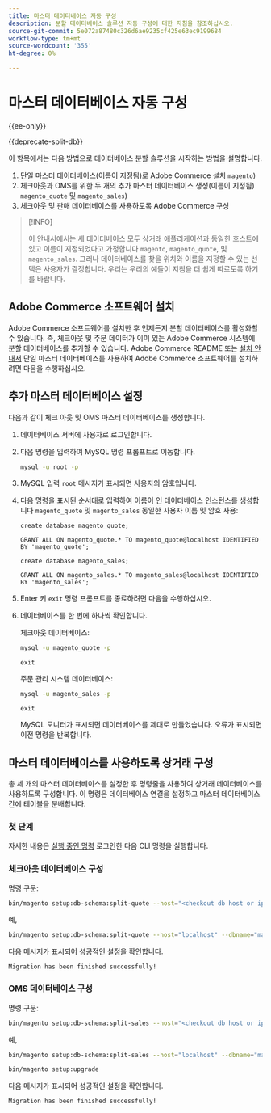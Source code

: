 ```yaml
---
title: 마스터 데이터베이스 자동 구성
description: 분할 데이터베이스 솔루션 자동 구성에 대한 지침을 참조하십시오.
source-git-commit: 5e072a87480c326d6ae9235cf425e63ec9199684
workflow-type: tm+mt
source-wordcount: '355'
ht-degree: 0%

---
```



# 마스터 데이터베이스 자동 구성

{{ee-only}}

{{deprecate-split-db}}

이 항목에서는 다음 방법으로 데이터베이스 분할 솔루션을 시작하는 방법을 설명합니다.

1. 단일 마스터 데이터베이스(이름이 지정됨)로 Adobe Commerce 설치 `magento`)
1. 체크아웃과 OMS를 위한 두 개의 추가 마스터 데이터베이스 생성(이름이 지정됨) `magento_quote` 및 `magento_sales`)
1. 체크아웃 및 판매 데이터베이스를 사용하도록 Adobe Commerce 구성

>[!INFO]
>
>이 안내서에서는 세 데이터베이스 모두 상거래 애플리케이션과 동일한 호스트에 있고 이름이 지정되었다고 가정합니다 `magento`, `magento_quote`, 및 `magento_sales`. 그러나 데이터베이스를 찾을 위치와 이름을 지정할 수 있는 선택은 사용자가 결정합니다. 우리는 우리의 예들이 지침을 더 쉽게 따르도록 하기를 바랍니다.

## Adobe Commerce 소프트웨어 설치

Adobe Commerce 소프트웨어를 설치한 후 언제든지 분할 데이터베이스를 활성화할 수 있습니다. 즉, 체크아웃 및 주문 데이터가 이미 있는 Adobe Commerce 시스템에 분할 데이터베이스를 추가할 수 있습니다. Adobe Commerce README 또는 [설치 안내서](../../installation/overview.md) 단일 마스터 데이터베이스를 사용하여 Adobe Commerce 소프트웨어를 설치하려면 다음을 수행하십시오.

## 추가 마스터 데이터베이스 설정

다음과 같이 체크 아웃 및 OMS 마스터 데이터베이스를 생성합니다.

1. 데이터베이스 서버에 사용자로 로그인합니다.
1. 다음 명령을 입력하여 MySQL 명령 프롬프트로 이동합니다.

   ```bash
   mysql -u root -p
   ```

1. MySQL 입력 `root` 메시지가 표시되면 사용자의 암호입니다.
1. 다음 명령을 표시된 순서대로 입력하여 이름이 인 데이터베이스 인스턴스를 생성합니다 `magento_quote` 및 `magento_sales` 동일한 사용자 이름 및 암호 사용:

   ```shell
   create database magento_quote;
   ```

   ```shell
   GRANT ALL ON magento_quote.* TO magento_quote@localhost IDENTIFIED BY 'magento_quote';
   ```

   ```shell
   create database magento_sales;
   ```

   ```shell
   GRANT ALL ON magento_sales.* TO magento_sales@localhost IDENTIFIED BY 'magento_sales';
   ```

1. Enter 키 `exit` 명령 프롬프트를 종료하려면 다음을 수행하십시오.

1. 데이터베이스를 한 번에 하나씩 확인합니다.

   체크아웃 데이터베이스:

   ```bash
   mysql -u magento_quote -p
   ```

   ```shell
   exit
   ```

   주문 관리 시스템 데이터베이스:

   ```bash
   mysql -u magento_sales -p
   ```

   ```shell
   exit
   ```

   MySQL 모니터가 표시되면 데이터베이스를 제대로 만들었습니다. 오류가 표시되면 이전 명령을 반복합니다.

## 마스터 데이터베이스를 사용하도록 상거래 구성

총 세 개의 마스터 데이터베이스를 설정한 후 명령줄을 사용하여 상거래 데이터베이스를 사용하도록 구성합니다. 이 명령은 데이터베이스 연결을 설정하고 마스터 데이터베이스 간에 테이블을 분배합니다.

### 첫 단계

자세한 내용은 [실행 중인 명령](../cli/config-cli.md#running-commands) 로그인한 다음 CLI 명령을 실행합니다.

### 체크아웃 데이터베이스 구성

명령 구문:

```bash
bin/magento setup:db-schema:split-quote --host="<checkout db host or ip>" --dbname="<name>" --username="<checkout db username>" --password="<password>"
```

예,

```bash
bin/magento setup:db-schema:split-quote --host="localhost" --dbname="magento_quote" --username="magento_quote" --password="magento_quote"
```

다음 메시지가 표시되어 성공적인 설정을 확인합니다.

```terminal
Migration has been finished successfully!
```

### OMS 데이터베이스 구성

명령 구문:

```bash
bin/magento setup:db-schema:split-sales --host="<checkout db host or ip>" --dbname="<name>" --username="<checkout db username>" --password="<password>"
```

예,

```bash
bin/magento setup:db-schema:split-sales --host="localhost" --dbname="magento_sales" --username="magento_sales" --password="magento_sales"
```

```bash
bin/magento setup:upgrade
```

다음 메시지가 표시되어 성공적인 설정을 확인합니다.

```terminal
Migration has been finished successfully!
```
